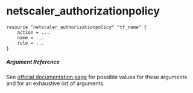 # netscaler_authorizationpolicy

```
resource "netscaler_authorizationpolicy" "tf_name" {
    action = ...
    name = ...
    rule = ...
}
```

##### Argument Reference

See [official documentation page](https://developer-docs.citrix.com/projects/netscaler-nitro-api/en/11.0/configuration/authorization/authorizationpolicy/authorizationpolicy/) for possible values for these arguments and for an exhaustive list of arguments.

